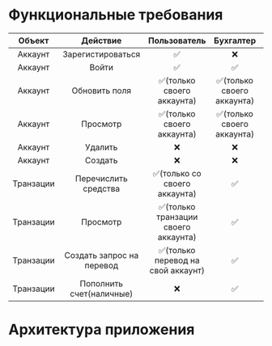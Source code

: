 # Функциональные требования

|  Объект   |         Действие          |             Пользователь             |         Бухгалтер          | Администратор |
| :-------: | :-----------------------: | :----------------------------------: | :------------------------: | :-----------: |
|  Аккаунт  |     Зарегистироваться     |                  ✅                  |             ❌             |      ❌       |
|  Аккаунт  |           Войти           |                  ✅                  |             ✅             |      ✅       |
|  Аккаунт  |       Обновить поля       |      ✅(только своего аккаунта)      | ✅(только своего аккаунта) |      ✅       |
|  Аккаунт  |         Просмотр          |      ✅(только своего аккаунта)      | ✅(только своего аккаунта) |      ✅       |
|  Аккаунт  |          Удалить          |                  ❌                  |             ❌             |      ✅       |
|  Аккаунт  |          Создать          |                  ❌                  |             ❌             |      ✅       |
| Транзации |   Перечислить средства    |    ✅(только со своего аккаунта)     |             ✅             |      ✅       |
| Транзации |         Просмотр          | ✅(только транзации своего аккаунта) |             ✅             |      ✅       |
| Транзации | Создать запрос на перевод |  ✅(только перевод на свой аккаунт)  |             ✅             |      ✅       |
| Транзации | Пополнить счет(наличные)  |                  ❌                  |             ✅             |      ✅       |

# Архитектура приложения
